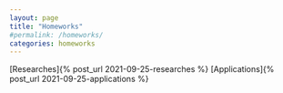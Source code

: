 ```yaml
---
layout: page
title: "Homeworks"
#permalink: /homeworks/
categories: homeworks
---
```

[Researches]{% post_url 2021-09-25-researches %}
[Applications]{% post_url 2021-09-25-applications %}
